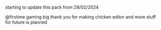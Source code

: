 starting to update this pack from 28/02/2024






@firstime gaming 
big thank you for making chicken editor and more stuff for future is planned
